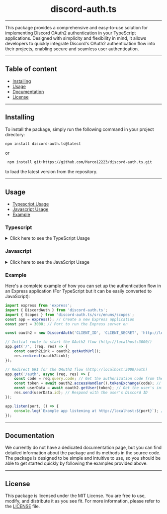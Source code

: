 # <center>  discord-auth.ts

---
This package provides a comprehensive and easy-to-use solution for implementing Discord OAuth2 authentication in your TypeScript applications. Designed with simplicity and flexibility in mind, it allows developers to quickly integrate Discord's OAuth2 authentication flow into their projects, enabling secure and seamless user authentication. </center>

---
## Table of content
- [Installing](#installing)
- [Usage](#usage)
- [Documentation](#documentation)
- [License](#license)

---

## Installing
To install the package, simply run the following command in your project directory:

```bash 
npm install discord-auth.ts@latest
```

or

```bash
 npm install git+https://github.com/Marco12223/discord-auth.ts.git
```

to load the latest version from the repository.

---

## Usage
 - [Typescript Usage](#typescript)
 - [Javascript Usage](#javascript)
 - [Example](#example)

### Typescript
<details>
    <summary>Click here to see the TypeScript Usage</summary>
To use the package, you need to create a new instance of the `DiscordAuth` class and provide the necessary configuration options. Here's an example of how you can set up the authentication flow in your application:

```typescript
import { DiscordAuth } from 'discord-auth.ts';
import { IDENTIFY, EMAIL } from 'discord-auth.ts/src/enums/scopes';

const oauth2 = new DiscordAuth('CLIENT_ID', 'CLIENT_SECRET', 'REDIRECT_URI', [IDENTIFY, EMAIL]);
````
The `DiscordAuth` class takes four parameters:
- `CLIENT_ID`: Your Discord application's client ID.
- `CLIENT_SECRET`: Your Discord application's client secret.
- `REDIRECT_URI`: The URI to redirect users to after authentication.
- `SCOPES`: An array of OAuth2 scopes to request from the user.

Once you've created an instance of the `DiscordAuth` class, you can use its methods to generate the necessary URLs and handle the authentication flow. Here's an example of how you can generate the authorization URL and redirect users to it:

```typescript
const oauth2Link = oauth2.getAuthUrl();
```

This will return a URL that you can redirect users to in order to start the authentication flow. After the user has authenticated with Discord, they will be redirected back to the `REDIRECT_URI` you provided earlier. You can then use the `tokenExchange` method to exchange the authorization code for an access token:

```typescript
const code = req.query.code; // Get the authorization code from the request (Express example), of course you can get it from anywhere.
const token = await oauth2.accessHandler().tokenExchange(code)
```

This will return an object containing the access token, refresh token, and token expiration time. You can use the access token to make authenticated requests to the Discord API on behalf of the user.

</details>

### Javascript
<details>
    <summary>Click here to see the JavaScript Usage</summary>

To use the package in JavaScript, you can follow the same steps as in TypeScript, but without the type annotations. Here's an example of how you can set up the authentication flow in your application:

```javascript
const { DiscordAuth } = require('discord-auth.ts/dist/discordAuth.js');
const { IDENTIFY, EMAIL } = require('discord-auth.ts/dist/enums/scopes.js');

const oauth2 = new DiscordAuth('CLIENT_ID', 'CLIENT_SECRET', 'REDIRECT_URI', [IDENTIFY, EMAIL]);
```

The `DiscordAuth` class takes four parameters:
- `CLIENT_ID`: Your Discord application's client ID.
- `CLIENT_SECRET`: Your Discord application's client secret.
- `REDIRECT_URI`: The URI to redirect users to after authentication.
- `SCOPES`: An array of OAuth2 scopes to request from the user.

Once you've created an instance of the `DiscordAuth` class, you can use its methods to generate the necessary URLs and handle the authentication flow. Here's an example of how you can generate the authorization URL and redirect users to it:

```javascript
const oauth2Link = oauth2.getAuthUrl();
```

This will return a URL that you can redirect users to in order to start the authentication flow. After the user has authenticated with Discord, they will be redirected back to the `REDIRECT_URI` you provided earlier. You can then use the `tokenExchange` method to exchange the authorization code for an access token:

```javascript
const code = req.query.code; // Get the authorization code from the request (Express example), of course you can get it from anywhere.
const token = await oauth2.accessHandler().tokenExchange(code)
```

This will return an object containing the access token, refresh token, and token expiration time. You can use the access token to make authenticated requests to the Discord API on behalf of the user.

</details>

### Example

Here's a complete example of how you can set up the authentication flow in an Express application (For TypeScript but it can be easily converted to JavaScript):

```typescript
import express from 'express';
import { DiscordAuth } from 'discord-auth.ts';
import { Scopes } from 'discord-auth.ts/src/enums/scopes';
const app = express(); // Create a new Express application
const port = 3000; // Port to run the Express server on

const oauth2 = new DiscordAuth('CLIENT_ID', 'CLIENT_SECRET', 'http://localhost:3000/auth', [Scopes.IDENTIFY, Scopes.EMAIL]); // Create a new instance of the DiscordAuth class

// Initial route to start the OAuth2 flow (http://localhost:3000/)
app.get('/', (req, res) => {
    const oauth2Link = oauth2.getAuthUrl();
    res.redirect(oauth2Link);
});

// Redirect URI for the OAuth2 flow (http://localhost:3000/auth)
app.get('/auth', async (req, res) => {
    const code = req.query.code; // Get the authorization code from the request
    const token = await oauth2.accessHandler().tokenExchange(code); // Exchange the authorization code for an access token
    const userData = await oauth2.getUser(token); // Get the user's information from Discord
    res.send(userData.id); // Respond with the user's Discord ID
});

app.listen(port, () => {
    console.log(`Example app listening at http://localhost:${port}`); // Start the Express server
});
```

---

## Documentation
We currently do not have a dedicated documentation page, but you can find detailed information about the package and its methods in the source code. The package is designed to be simple and intuitive to use, so you should be able to get started quickly by following the examples provided above.

---

## License
This package is licensed under the MIT License. You are free to use, modify, and distribute it as you see fit. For more information, please refer to the [LICENSE](LICENSE) file.